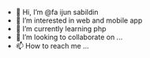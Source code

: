 - 👋 Hi, I’m @fa ijun sabildin
- 👀 I’m interested in web and mobile app
- 🌱 I’m currently learning php
- 💞️ I’m looking to collaborate on ...
- 📫 How to reach me ...

<!---
junsabildin/junsabildin is a ✨ special ✨ repository because its `README.md` (this file) appears on your GitHub profile.
You can click the Preview link to take a look at your changes.
--->
